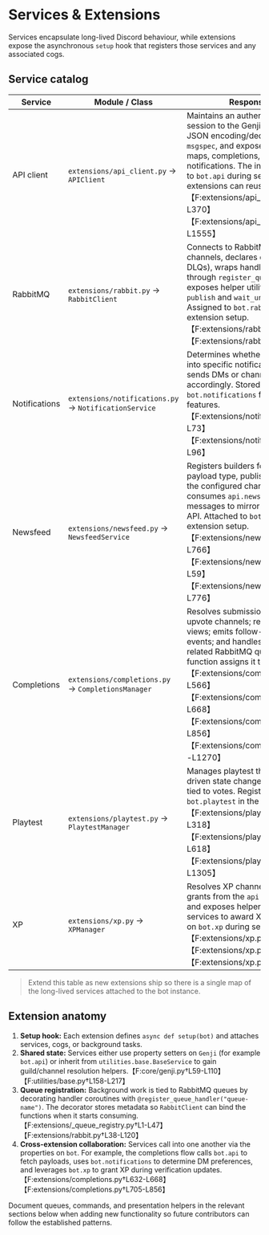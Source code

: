 # Services & Extensions

Services encapsulate long-lived Discord behaviour, while extensions expose the asynchronous `setup` hook that registers those services and any associated cogs.

## Service catalog

| Service | Module / Class | Responsibilities |
| --- | --- | --- |
| API client | `extensions/api_client.py` → `APIClient` | Maintains an authenticated `aiohttp` session to the GenjiPK API, performs JSON encoding/decoding with `msgspec`, and exposes helpers for maps, completions, playtests, and notifications. The instance is assigned to `bot.api` during setup so other extensions can reuse it.【F:extensions/api_client.py†L20-L370】【F:extensions/api_client.py†L1549-L1555】
| RabbitMQ | `extensions/rabbit.py` → `RabbitClient` | Connects to RabbitMQ using pooled channels, declares queues (and their DLQs), wraps handlers registered through `register_queue_handler`, and exposes helper utilities such as `publish` and `wait_until_drained`. Assigned to `bot.rabbit` in the extension setup.【F:extensions/rabbit.py†L1-L227】【F:extensions/rabbit.py†L320-L323】
| Notifications | `extensions/notifications.py` → `NotificationService` | Determines whether a user has opted into specific notification bitmasks and sends DMs or channel pings accordingly. Stored on `bot.notifications` for use by other features.【F:extensions/notifications.py†L1-L73】【F:extensions/notifications.py†L88-L96】
| Newsfeed | `extensions/newsfeed.py` → `NewsfeedService` | Registers builders for each newsfeed payload type, publishes events into the configured channel, and consumes `api.newsfeed.create` queue messages to mirror content from the API. Attached to `bot.newsfeed` by the extension setup.【F:extensions/newsfeed.py†L606-L766】【F:extensions/newsfeed.py†L48-L59】【F:extensions/newsfeed.py†L728-L776】
| Completions | `extensions/completions.py` → `CompletionsManager` | Resolves submission, verification, and upvote channels; renders verification views; emits follow-up newsfeed events; and handles the completion-related RabbitMQ queues. The setup function assigns it to `bot.completions`.【F:extensions/completions.py†L485-L566】【F:extensions/completions.py†L585-L668】【F:extensions/completions.py†L723-L856】【F:extensions/completions.py†L1257-L1270】
| Playtest | `extensions/playtest.py` → `PlaytestManager` | Manages playtest threads, queue-driven state changes, and XP grants tied to votes. Registered on `bot.playtest` in the extension setup.【F:extensions/playtest.py†L247-L318】【F:extensions/playtest.py†L471-L618】【F:extensions/playtest.py†L1294-L1305】
| XP | `extensions/xp.py` → `XPManager` | Resolves XP channels, applies XP grants from the `api.xp.grant` queue, and exposes helpers for other services to award XP by type. Stored on `bot.xp` during setup.【F:extensions/xp.py†L126-L217】【F:extensions/xp.py†L187-L215】【F:extensions/xp.py†L218-L246】

> Extend this table as new extensions ship so there is a single map of the long-lived services attached to the bot instance.

## Extension anatomy

1. **Setup hook:** Each extension defines `async def setup(bot)` and attaches services, cogs, or background tasks.
2. **Shared state:** Services either use property setters on `Genji` (for example `bot.api`) or inherit from `utilities.base.BaseService` to gain guild/channel resolution helpers.【F:core/genji.py†L59-L110】【F:utilities/base.py†L158-L217】
3. **Queue registration:** Background work is tied to RabbitMQ queues by decorating handler coroutines with `@register_queue_handler("queue-name")`. The decorator stores metadata so `RabbitClient` can bind the functions when it starts consuming.【F:extensions/_queue_registry.py†L1-L47】【F:extensions/rabbit.py†L38-L120】
4. **Cross-extension collaboration:** Services call into one another via the properties on `bot`. For example, the completions flow calls `bot.api` to fetch payloads, uses `bot.notifications` to determine DM preferences, and leverages `bot.xp` to grant XP during verification updates.【F:extensions/completions.py†L632-L668】【F:extensions/completions.py†L705-L856】

Document queues, commands, and presentation helpers in the relevant sections below when adding new functionality so future contributors can follow the established patterns.
